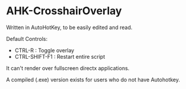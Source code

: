 # AHK-CrosshairOverlay

Written in AutoHotKey, to be easily edited and read.

Default Controls:
* CTRL-R : Toggle overlay
* CTRL-SHIFT-F1 : Restart entire script 

It can't render over fullscreen directx applications.

A compiled (.exe) version exists for users who do not have Autohotkey.
